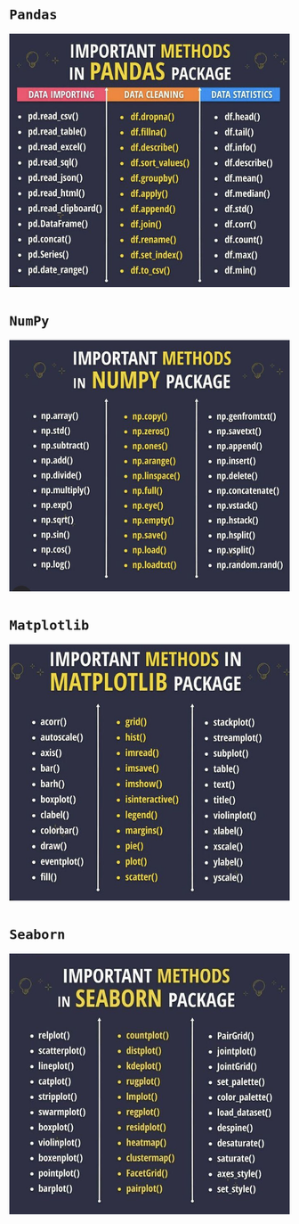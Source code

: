 # `Pandas`
![Pandas](Images/PandasMethod.jfif)

# `NumPy`
![NumPy](Images/NumPyMethod.jfif)

# `Matplotlib`
![Matplotlib](Images/MatplotlibMethod.jfif)

# `Seaborn`
![Seaborn](Images/SeabornMethod.jfif)
